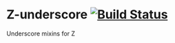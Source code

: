 # Z-underscore [![Build Status](https://secure.travis-ci.org/jakobmattsson/Z-underscore.png)](http://travis-ci.org/jakobmattsson/Z-underscore)

Underscore mixins for Z
